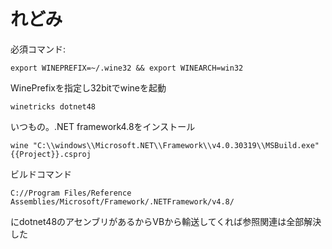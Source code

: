 # れどみ

必須コマンド:

```
export WINEPREFIX=~/.wine32 && export WINEARCH=win32
```

WinePrefixを指定し32bitでwineを起動

```
winetricks dotnet48
```

いつもの。.NET framework4.8をインストール

```
wine "C:\\windows\\Microsoft.NET\\Framework\\v4.0.30319\\MSBuild.exe" {{Project}}.csproj
```

ビルドコマンド

`C://Program Files/Reference Assemblies/Microsoft/Framework/.NETFramework/v4.8/`

にdotnet48のアセンブリがあるからVBから輸送してくれば参照関連は全部解決した
